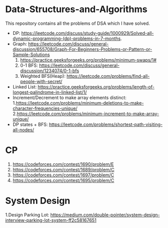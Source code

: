 # Data-Structures-and-Algorithms
This repository contains all the problems of DSA which I have solved.
- DP: https://leetcode.com/discuss/study-guide/1000929/Solved-all-dynamic-programming-(dp)-problems-in-7-months.
- Graph: https://leetcode.com/discuss/general-discussion/655708/Graph-For-Beginners-Problems-or-Pattern-or-Sample-Solutions
   1. https://practice.geeksforgeeks.org/problems/minimum-swaps/1#
   2. 0-1 BFS: https://leetcode.com/discuss/general-discussion/1234074/0-1-bfs
   3. Weighted BFS(Heap): https://leetcode.com/problems/find-all-people-with-secret/
- Linked List: https://practice.geeksforgeeks.org/problems/length-of-longest-palindrome-in-linked-list/1/
- Increment/Decrement to make array elements distinct: 
   1.https://leetcode.com/problems/minimum-deletions-to-make-character-frequencies-unique/
   2.https://leetcode.com/problems/minimum-increment-to-make-array-unique/
- DP states + BFS: https://leetcode.com/problems/shortest-path-visiting-all-nodes/ 



# CP
1. https://codeforces.com/contest/1690/problem/E
2. https://codeforces.com/contest/1689/problem/C
3. https://codeforces.com/contest/1697/problem/C
4. https://codeforces.com/contest/1695/problem/C

# System Design
1.Design Parking Lot: https://medium.com/double-pointer/system-design-interview-parking-lot-system-ff2c58167651
